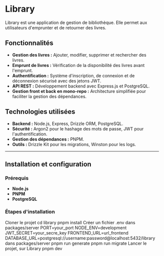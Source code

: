 # Library

Library est une application de gestion de bibliothèque. Elle permet aux utilisateurs d'emprunter et de retourner des livres.

## Fonctionnalités

- **Gestion des livres :** Ajouter, modifier, supprimer et rechercher des livres.
- **Emprunt de livres :** Vérification de la disponibilité des livres avant l'emprunt.
- **Authentification :** Système d'inscription, de connexion et de déconnexion sécurisé avec des jetons JWT.
- **API REST :** Développement backend avec Express.js et PostgreSQL.
- **Gestion front et back en mono-repo :** Architecture simplifiée pour faciliter la gestion des dépendances.

## Technologies utilisées

- **Backend :** Node.js, Express, Drizzle ORM, PostgreSQL.
- **Sécurité :** Argon2 pour le hashage des mots de passe, JWT pour l'authentification.
- **Gestion des dépendances :** PNPM.
- **Outils :** Drizzle Kit pour les migrations, Winston pour les logs.

---

## Installation et configuration

### Prérequis

- **Node.js**
- **PNPM**
- **PostgreSQL**

### Étapes d'installation
Cloner le projet
cd library
pnpm install
Créer un fichier .env dans packages/server
PORT=your_port
NODE_ENV=development
JWT_SECRET=your_secre_key
FRONTEND_URL=url_frontend
DATABASE_URL=postgresql://username:password@localhost:5432/library
dans packages/server
pnpm run generate
pnpm run migrate
Lancer le projet, sur Library
pnpm dev

